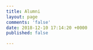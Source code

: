 ```yaml
---
title: Alumni
layout: page
comments: 'false'
date: 2018-12-10 17:14:20 +0000
published: false

---
```

